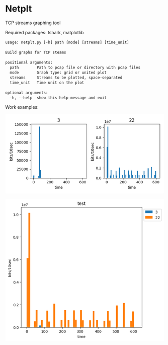 # Netplt

TCP streams graphing tool

Required packages: tshark, matplotlib

```
usage: netplt.py [-h] path [mode] [streams] [time_unit]

Build graphs for TCP steams

positional arguments:
  path        Path to pcap file or directory with pcap files
  mode        Graph type: grid or united plot
  streams     Streams to be plotted, space-separated
  time_unit   Time unit on the plot

optional arguments:
  -h, --help  show this help message and exit
```
Work examples:

![grid](streams_graph_grid_test.png)

![united](streams_graph_united_test.png)